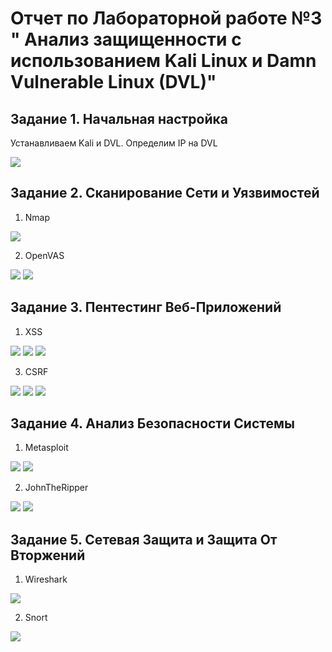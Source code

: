 # Отчет по Лабораторной работе №3 " Анализ защищенности с использованием Kali Linux и Damn Vulnerable Linux (DVL)"

## Задание 1. Начальная настройка

Устанавливаем Kali и DVL. Определим IP на DVL

![](./images/1_Define_DVL_IPs.png)

## Задание 2. Сканирование Сети и Уязвимостей

1. Nmap

![](./images/2_Nmap.png)

2. OpenVAS

![](./images/3.1_OpenVAS_results.png)
![](./images/3.2_OpenVAS_results.png)

## Задание 3. Пентестинг Веб-Приложений
1. XSS

![](./images/4.1_XSS.png)
![](./images/4.2_XSS.png)
![](./images/4.3_XSS.png)

3. CSRF

![](./images/5.1_CSRF.png)
![](./images/5.2_CSRF.png)
![](./images/5.3_CSRF.png)

## Задание 4. Анализ Безопасности Системы

1. Metasploit
 
![](./images/6.1_MSF.png)
![](./images/6.2_MSF.png)

2. JohnTheRipper

![](./images/7.1_John.png)
![](./images/7.2_John.png)

## Задание 5. Сетевая Защита и Защита От Вторжений

1. Wireshark

![](./images/8.1_Wireshark.png)

2. Snort

![](./images/8.2_Snort.png)
